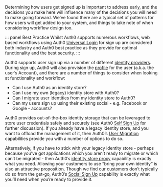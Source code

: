 Determining how users get signed up is important to address early, and the decisions you make here will influence many of the decisions you will need to make going forward. We’ve found there are a typical set of patterns for how users will get added to your system, and things to take note of when considering workflow design too.

::: panel Best Practice
Whilst Auth0 supports numerous workflows, web based workflows using Auth0 [Universal Login](/hosted-pages/login) for sign up are considered both industry and Auth0 best practice as they provide for optimal functionality and the best security.
:::

Auth0 supports user sign up via a number of different [identity providers](/identityproviders). During sign up, Auth0 will also provision the [profile](/users/concepts/overview-user-profile) for the user (a.k.a. the user’s Account), and there are a number of things to consider when looking at functionality and workflow:

* Can I use Auth0 as an identity store?
* Can I use my own (legacy) identity store with Auth0?
* Can I migrate user identities from my identity store to Auth0?
* Can my users sign up using their existing social - e.g. Facebook or Google - accounts?

Auth0 provides out-of-the-box identity storage that can be leveraged to store user credentials safely and securely (see Auth0 [Self Sign Up](#self-sign-up) for further discussion). If you already have a legacy identity store, and you want to offload the management of it, then Auth0’s [User Migration](#user-migration) capabilities provide you with a number of options to do so.

Alternatively, if you have to stick with your legacy identity store - perhaps because you’ve got applications which you aren’t ready to migrate or which can’t be migrated - then Auth0’s [identity store proxy](#identity-store-proxy) capability is exactly what you need. Allowing your customers to use “bring your own identity” is also an attractive proposition. Though we find our customers don’t typically do so from the get-go, Auth0’s [Social Sign Up](#social-sign-up) capability is exactly what you’ll need when you’re ready to provide it. 
